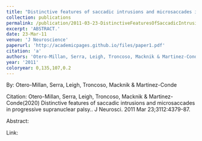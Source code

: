 ```yaml
---
title: "Distinctive features of saccadic intrusions and microsaccades in progressive supranuclear palsy."
collection: publications
permalink: /publication/2011-03-23-DistinctiveFeaturesOfSaccadicIntrusionsAndMicrosaccadesInProgre
excerpt: 'ABSTRACT.'
date: 23-Mar-11
venue: 'J Neuroscience'
paperurl: 'http://academicpages.github.io/files/paper1.pdf'
citation: 'a'
authors: 'Otero-Millan, Serra, Leigh, Troncoso, Macknik & Martinez-Conde'
year: '2011'
coloryear: 0,135,107,0.2
---
```


By: Otero-Millan, Serra, Leigh, Troncoso, Macknik & Martinez-Conde

Citation: Otero-Millan, Serra, Leigh, Troncoso, Macknik & Martinez-Conde(2020) Distinctive features of saccadic intrusions and microsaccades in progressive supranuclear palsy.. J Neurosci. 2011 Mar 23;3112:4379-87. 

Abstract: 

Link: 
